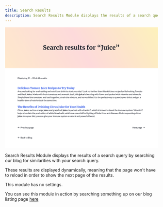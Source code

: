 ```yaml
---
title: Search Results
description: Search Results Module displays the results of a search query by searching our blog for similarities with your search query.
---
```


<img src="./search-results.png" alt="Screenshot of Search Results Module" eleventy:widths="600"/>

Search Results Module displays the results of a search query by searching our blog for similarities with your search query.

These results are displayed dynamically, meaning that the page won't have to reload in order to show the next page of the results.

This module has no settings.

You can see this module in action by searching something up on our blog listing page [here](https://143910617.hs-sites-eu1.com/blog)
